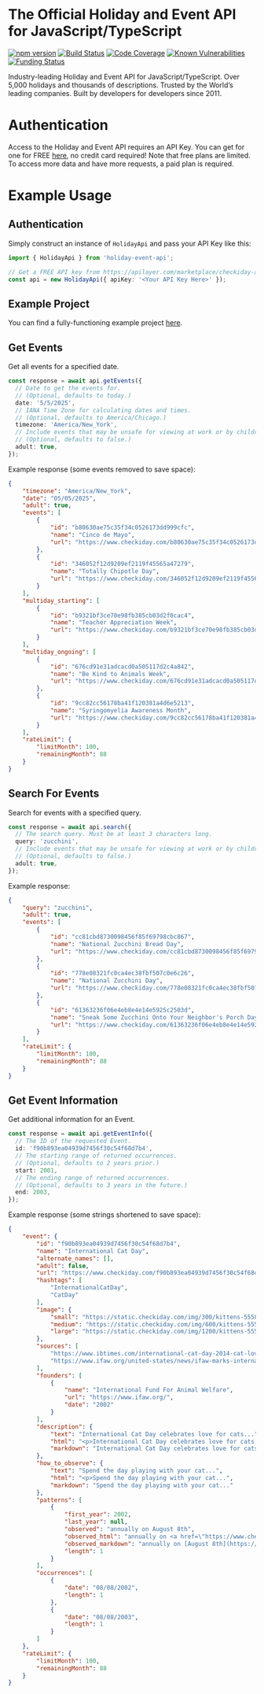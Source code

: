 # The Official Holiday and Event API for JavaScript/TypeScript

[![npm version](https://badge.fury.io/js/holiday-event-api.svg)](https://www.npmjs.com/package/holiday-event-api)
[![Build Status](https://github.com/westy92/holiday-event-api-js/actions/workflows/github-actions.yml/badge.svg)](https://github.com/westy92/holiday-event-api-js/actions)
[![Code Coverage](https://codecov.io/gh/westy92/holiday-event-api-js/branch/main/graph/badge.svg)](https://codecov.io/gh/westy92/holiday-event-api-js)
[![Known Vulnerabilities](https://snyk.io/test/github/westy92/holiday-event-api-js/badge.svg)](https://snyk.io/test/github/westy92/holiday-event-api-js)
[![Funding Status](https://img.shields.io/github/sponsors/westy92)](https://github.com/sponsors/westy92)

Industry-leading Holiday and Event API for JavaScript/TypeScript. Over 5,000 holidays and thousands of descriptions. Trusted by the World’s leading companies. Built by developers for developers since 2011.

# Authentication
Access to the Holiday and Event API requires an API Key. You can get for one for FREE [here](https://apilayer.com/marketplace/checkiday-api#pricing), no credit card required! Note that free plans are limited. To access more data and have more requests, a paid plan is required.

# Example Usage

## Authentication
Simply construct an instance of `HolidayApi` and pass your API Key like this:
```ts
import { HolidayApi } from 'holiday-event-api';

// Get a FREE API key from https://apilayer.com/marketplace/checkiday-api#pricing
const api = new HolidayApi({ apiKey: '<Your API Key Here>' });
```

## Example Project
You can find a fully-functioning example project [here](example).

## Get Events
Get all events for a specified date.

```ts
const response = await api.getEvents({
  // Date to get the events for.
  // (Optional, defaults to today.)
  date: '5/5/2025',
  // IANA Time Zone for calculating dates and times.
  // (Optional, defaults to America/Chicago.)
  timezone: 'America/New_York',
  // Include events that may be unsafe for viewing at work or by children.
  // (Optional, defaults to false.)
  adult: true,
});
```

Example response (some events removed to save space):
```json
{
    "timezone": "America/New_York",
    "date": "05/05/2025",
    "adult": true,
    "events": [
        {
            "id": "b80630ae75c35f34c0526173dd999cfc",
            "name": "Cinco de Mayo",
            "url": "https://www.checkiday.com/b80630ae75c35f34c0526173dd999cfc/cinco-de-mayo"
        },
        {
            "id": "346052f12d9209ef2119f45565a47279",
            "name": "Totally Chipotle Day",
            "url": "https://www.checkiday.com/346052f12d9209ef2119f45565a47279/totally-chipotle-day"
        }
    ],
    "multiday_starting": [
        {
            "id": "b9321bf3ce70e98fb385cb03d2f0cac4",
            "name": "Teacher Appreciation Week",
            "url": "https://www.checkiday.com/b9321bf3ce70e98fb385cb03d2f0cac4/teacher-appreciation-week"
        }
    ],
    "multiday_ongoing": [
        {
            "id": "676cd91e31adcacd0a505117d2c4a842",
            "name": "Be Kind to Animals Week",
            "url": "https://www.checkiday.com/676cd91e31adcacd0a505117d2c4a842/be-kind-to-animals-week"
        },
        {
            "id": "9cc82cc56178ba41f120381a4d6e5213",
            "name": "Syringomyelia Awareness Month",
            "url": "https://www.checkiday.com/9cc82cc56178ba41f120381a4d6e5213/syringomyelia-awareness-month"
        }
    ],
    "rateLimit": {
        "limitMonth": 100,
        "remainingMonth": 88
    }
}
```

## Search For Events
Search for events with a specified query.

```ts
const response = await api.search({
  // The search query. Must be at least 3 characters long.
  query: 'zucchini',
  // Include events that may be unsafe for viewing at work or by children.
  // (Optional, defaults to false.)
  adult: true,
});
```

Example response:
```json
{
    "query": "zucchini",
    "adult": true,
    "events": [
        {
            "id": "cc81cbd8730098456f85f69798cbc867",
            "name": "National Zucchini Bread Day",
            "url": "https://www.checkiday.com/cc81cbd8730098456f85f69798cbc867/national-zucchini-bread-day"
        },
        {
            "id": "778e08321fc0ca4ec38fbf507c0e6c26",
            "name": "National Zucchini Day",
            "url": "https://www.checkiday.com/778e08321fc0ca4ec38fbf507c0e6c26/national-zucchini-day"
        },
        {
            "id": "61363236f06e4eb8e4e14e5925c2503d",
            "name": "Sneak Some Zucchini Onto Your Neighbor's Porch Day",
            "url": "https://www.checkiday.com/61363236f06e4eb8e4e14e5925c2503d/sneak-some-zucchini-onto-your-neighbors-porch-day"
        }
    ],
    "rateLimit": {
        "limitMonth": 100,
        "remainingMonth": 88
    }
}
```

## Get Event Information
Get additional information for an Event.

```ts
const response = await api.getEventInfo({
  // The ID of the requested Event.
  id: 'f90b893ea04939d7456f30c54f68d7b4',
  // The starting range of returned occurrences.
  // (Optional, defaults to 2 years prior.)
  start: 2001,
  // The ending range of returned occurrences.
  // (Optional, defaults to 3 years in the future.)
  end: 2003,
});
```

Example response (some strings shortened to save space):
```json
{
    "event": {
        "id": "f90b893ea04939d7456f30c54f68d7b4",
        "name": "International Cat Day",
        "alternate_names": [],
        "adult": false,
        "url": "https://www.checkiday.com/f90b893ea04939d7456f30c54f68d7b4/international-cat-day",
        "hashtags": [
            "InternationalCatDay",
            "CatDay"
        ],
        "image": {
            "small": "https://static.checkiday.com/img/300/kittens-555822.jpg",
            "medium": "https://static.checkiday.com/img/600/kittens-555822.jpg",
            "large": "https://static.checkiday.com/img/1200/kittens-555822.jpg"
        },
        "sources": [
            "https://www.ibtimes.com/international-cat-day-2014-cat-lovers-worldwide-celebrate-feline-obsession-1653614",
            "https://www.ifaw.org/united-states/news/ifaw-marks-international-cat-day"
        ],
        "founders": [
            {
                "name": "International Fund For Animal Welfare",
                "url": "https://www.ifaw.org/",
                "date": "2002"
            }
        ],
        "description": {
            "text": "International Cat Day celebrates love for cats...",
            "html": "<p>International Cat Day celebrates love for cats...",
            "markdown": "International Cat Day celebrates love for cats..."
        },
        "how_to_observe": {
            "text": "Spend the day playing with your cat...",
            "html": "<p>Spend the day playing with your cat...",
            "markdown": "Spend the day playing with your cat..."
        },
        "patterns": [
            {
                "first_year": 2002,
                "last_year": null,
                "observed": "annually on August 8th",
                "observed_html": "annually on <a href=\"https://www.checkiday.com/8/8\">August 8th</a>",
                "observed_markdown": "annually on [August 8th](https://www.checkiday.com/8/8)",
                "length": 1
            }
        ],
        "occurrences": [
            {
                "date": "08/08/2002",
                "length": 1
            },
            {
                "date": "08/08/2003",
                "length": 1
            }
        ]
    },
    "rateLimit": {
        "limitMonth": 100,
        "remainingMonth": 88
    }
}
```

<!-- TODO errors -->
<!-- TODO changelog once 1.0.0 -->
